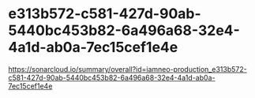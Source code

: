 # e313b572-c581-427d-90ab-5440bc453b82-6a496a68-32e4-4a1d-ab0a-7ec15cef1e4e
https://sonarcloud.io/summary/overall?id=iamneo-production_e313b572-c581-427d-90ab-5440bc453b82-6a496a68-32e4-4a1d-ab0a-7ec15cef1e4e
